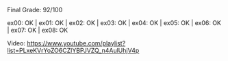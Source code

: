 Final Grade: 92/100

ex00: OK | ex01: OK | ex02: OK | ex03: OK | ex04: OK | ex05: OK | ex06: OK | ex07: OK | ex08: OK

Video:
https://www.youtube.com/playlist?list=PLxeKVrYoZO6CZlYBPJVZQ_n4AulUhjV4p
